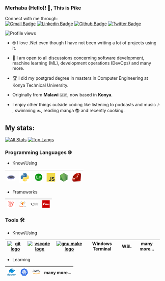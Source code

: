 ### Merhaba (Hello)! 👋, This is Pike 
<!-- and you can meet My Love [:heart:](https://github.com/LeylaY1996) -->

Connect with me through:  
[![Gmail Badge](https://img.shields.io/badge/-pike.msonda@gmail.com-c14438?style=flat&logo=Gmail&logoColor=white&link=mailto:pike.msonda@gmail.com)](pike.msonda@gmail.com) [![Linkedin Badge](https://img.shields.io/badge/-pikemsonda-0072b1?style=flat&logo=Linkedin&logoColor=white&link=https://www.linkedin.com/in/pikemsonda/)](https://www.linkedin.com/in/pikemsonda/) [![Github Badge](https://img.shields.io/badge/pike-msonda-grey?style=flat&logo=github&logoColor=white&link=https://github.com/pike-msonda/)](https://github.com/pike-msonda/) 
[![Twitter Badge](https://img.shields.io/badge/-bloodrave_n-00acee?style=flat&logo=twitter&logoColor=white&link=https://twitter.com/bloodrave_n/)](https://www.twitter.com/bloodrave_n/) 

![Profile views](https://gpvc.arturio.dev/pike-msonda) 


<!-- - 🔭 I’m currently working on ...
- 🌱 I’m currently learning ...
- 👯 I’m looking to collaborate on ...
- 🤔 I’m looking for help with ...
- 💬 Ask me about ...
- 📫 How to reach me: ...
- 😄 Pronouns: ...
- ⚡ Fun fact: ... -->
<!-- - 📫 Let's get social: <a href="https://www.linkedin.com/in/andrespedes12/"> <img src="https://img.shields.io/badge/-LinkedIn-%233781da" alt="LinkedIn"/></a>   -->

- 🤓 I love .Net even though I have not been writing a lot of projects using it. 
- 💬 I am open to all discussions concerning software development, machine learning (ML), development operations (DevOps) and many more.
- 🏆 I did my postgrad degree in masters in Computer Engineering at Konya Technical University. 
- Originally from **Malawi** :malawi:, now based in **Konya**.

- I enjoy other things outside coding like listening to podcasts and music :notes: , swimming :swimmer:, reading manga :books: and recently cooking.

## My stats: 
[![All Stats](https://github-readme-stats-axpwmfcg3.vercel.app/api?username=pike-msonda&show_icons=true&count_private=true)](https://github.com/pike-msonda/github-readme-stats)
[![Top Langs](https://github-readme-stats-axpwmfcg3.vercel.app/api/top-langs/?username=pike-msonda&layout=compact)](https://github.com/pike-msonda/github-readme-stats)


### Programming Languages 🌐

- Know/Using

| [<img src="https://raw.githubusercontent.com/github/explore/master/topics/php/php.png" alt="php_logo" width="24">](https://www.php.net/)  | [<img src="https://raw.githubusercontent.com/github/explore/master/topics/python/python.png" alt="python_logo" width="38">](https://www.python.org/)  | [<img src="https://raw.githubusercontent.com/github/explore/master/topics/csharp/csharp.png" alt="csharp_logo" width="24">](https://dotnet.microsoft.com/apps/aspnet/web-apps)  |  [<img src="https://raw.githubusercontent.com/github/explore/master/topics/javascript/javascript.png" alt="javascript_logo" width="28">](hhttps://www.javascript.com/) |  [<img src="https://raw.githubusercontent.com/github/explore/master/topics/nodejs/nodejs.png" alt="node logo" width="28">](https://www.nodejs.org/) | [<img src="https://raw.githubusercontent.com/github/explore/master/topics/ruby/ruby.png" alt="bash logo" width="28">](https://www.ruby-lang.org/en/)  |
|---|---|---|---|---|---|

- Frameworks

| [<img src="https://raw.githubusercontent.com/github/explore/master/topics/laravel/laravel.png" alt="laravel_logo" width="24">](https://laravel.com/)  | [<img src="https://raw.githubusercontent.com/github/explore/master/topics/tensorflow/tensorflow.png" alt="tensorflow_logo" width="24">](https://www.tensorflow.org/) |  [<img src="https://raw.githubusercontent.com/github/explore/master/topics/flask/flask.png" alt="flask logo" width="24">](https://flask.palletsprojects.com/en/1.1.x/)|  [<img src="https://raw.githubusercontent.com/github/explore/master/topics/rails/rails.png" alt="flask logo" width="24">](https://rubyonrails.org/)
|---|---|---|---|

### Tools 🛠️

- Know/Using

| [<img src="https://raw.githubusercontent.com/Delta456/Delta456/master/img/git.png" alt="git logo" width="24">](https://git-scm.com/) | [<img src="https://raw.githubusercontent.com/Delta456/Delta456/master/img/vscode.png" alt="vscode logo" width="24">](https://code.visualstudio.com/) | [<img src="https://raw.githubusercontent.com/Delta456/Delta456/master/img/gnu_make.png" alt="gnu make logo" width="24">](https://www.gnu.org/software/make/manual/make.html)| Windows Terminal | WSL | many more...
|---|---|---|---|---|---|

- Learning

| [<img src="https://raw.githubusercontent.com/github/explore/80688e429a7d4ef2fca1e82350fe8e3517d3494d/topics/docker/docker.png" alt="docker logo" width="28">](https://www.docker.com/) |[<img src="https://raw.githubusercontent.com/github/explore/80688e429a7d4ef2fca1e82350fe8e3517d3494d/topics/kubernetes/kubernetes.png" alt="kubernetes logo" width="26">](https://kubernetes.io/) | [<img src="https://raw.githubusercontent.com/Delta456/Delta456/master/img/aws.png" alt="aws logo" width="24">](https://aws.amazon.com/) | many more...
|---|---|---|---|
